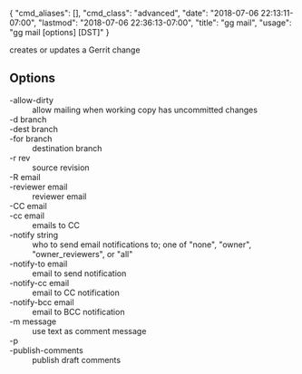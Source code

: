 {
    "cmd_aliases": [],
    "cmd_class": "advanced",
    "date": "2018-07-06 22:13:11-07:00",
    "lastmod": "2018-07-06 22:36:13-07:00",
    "title": "gg mail",
    "usage": "gg mail [options] [DST]"
}

creates or updates a Gerrit change

<!--more-->

## Options

<dl class="flag_list">
	<dt>-allow-dirty</dt>
	<dd>allow mailing when working copy has uncommitted changes</dd>
	<dt>-d branch</dt>
	<dt>-dest branch</dt>
	<dt>-for branch</dt>
	<dd>destination branch</dd>
	<dt>-r rev</dt>
	<dd>source revision</dd>
	<dt>-R email</dt>
	<dt>-reviewer email</dt>
	<dd>reviewer email</dd>
	<dt>-CC email</dt>
	<dt>-cc email</dt>
	<dd>emails to CC</dd>
	<dt>-notify string</dt>
	<dd>who to send email notifications to; one of &#34;none&#34;, &#34;owner&#34;, &#34;owner_reviewers&#34;, or &#34;all&#34;</dd>
	<dt>-notify-to email</dt>
	<dd>email to send notification</dd>
	<dt>-notify-cc email</dt>
	<dd>email to CC notification</dd>
	<dt>-notify-bcc email</dt>
	<dd>email to BCC notification</dd>
	<dt>-m message</dt>
	<dd>use text as comment message</dd>
	<dt>-p</dt>
	<dt>-publish-comments</dt>
	<dd>publish draft comments</dd>
</dl>

